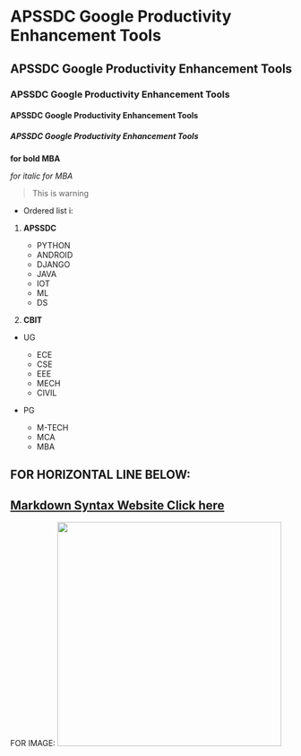 # APSSDC Google Productivity Enhancement Tools
## APSSDC Google Productivity Enhancement Tools 
### APSSDC Google Productivity Enhancement Tools
#### APSSDC Google Productivity Enhancement Tools
##### APSSDC Google Productivity Enhancement Tools
**for bold MBA**

*for italic for MBA*
>This is warning

* Ordered list i:
 1. **APSSDC**
    - PYTHON
    - ANDROID
    - DJANGO
    - JAVA
    - IOT
    - ML
    - DS 
   
 2. **CBIT**
  - UG
    - ECE
    - CSE
    - EEE
    - MECH
    - CIVIL
    
  - PG
    - M-TECH
    - MCA
    - MBA
    
 FOR HORIZONTAL LINE BELOW:
 -------------------------------------------------------------------------------------
 
    
    
 ## [Markdown Syntax Website Click here](https://www.markdownguide.org/cheat-sheet/) 
 
 FOR IMAGE:
 <img src="https://yt3.ggpht.com/ytc/AAUvwnjrahnQbN2sOKLNPpG9x3LG3rqeP1f4nWU4-wKqvA=s900-c-k-c0x00ffffff-no-rj" Width=400>
   
